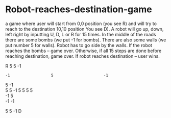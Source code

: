 # Robot-reaches-destination-game
a game where user will start from 0,0 position (you see R) and will try to reach to the destination 10,10 position You see D). A robot will go up, down, left right by inputting U, D, L or R for 15 times. In the middle of the roads there are some bombs  (we put -1 for bombs).  There are also some walls (we put number 5 for walls). Robot has to go side by the walls. If the robot reaches the bombs – game over. Otherwise, if all 15 steps are done before reaching destination, game over. If robot reaches destination – user wins. 


R	 5			 5			    -1		
									
	-1				    5				       -1
5			-1						
				   5	  5		  -1		    5
	 5			 5	  5				
			-1					         5	
-1						    -1			
									
5				   5			    -1		     D

